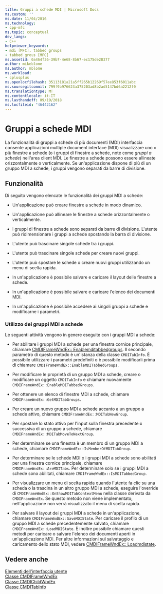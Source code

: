 ```yaml
---
title: Gruppi a schede MDI | Microsoft Docs
ms.custom: ''
ms.date: 11/04/2016
ms.technology:
- cpp-mfc
ms.topic: conceptual
dev_langs:
- C++
helpviewer_keywords:
- mdi [MFC], tabbed groups
- tabbed grous [MFC]
ms.assetid: 0a464f36-39b7-4e68-8b67-ec175de28377
author: mikeblome
ms.author: mblome
ms.workload:
- cplusplus
ms.openlocfilehash: 35113181a21a5ff265b12269f57ee853f6011abc
ms.sourcegitcommit: 799f9b976623a375203ad8b2ad5147bd6a2212f0
ms.translationtype: MT
ms.contentlocale: it-IT
ms.lasthandoff: 09/19/2018
ms.locfileid: "46442162"
---
```

# <a name="mdi-tabbed-groups"></a>Gruppi a schede MDI

La funzionalità di gruppi a schede di più documenti (MDI) interfaccia consente applicazioni multiple document interface (MDI) visualizzare uno o più finestre a schede (o i gruppi di finestre a schede, note come *gruppi a schede*) nell'area client MDI. Le finestre a schede possono essere allineate orizzontalmente o verticalmente. Se un'applicazione dispone di più di un gruppo MDI a schede, i gruppi vengono separati da barre di divisione.

## <a name="features"></a>Funzionalità

Di seguito vengono elencate le funzionalità dei gruppi MDI a schede:

- Un'applicazione può creare finestre a schede in modo dinamico.

- Un'applicazione può allineare le finestre a schede orizzontalmente o verticalmente.

- I gruppi di finestre a schede sono separati da barre di divisione. L'utente può ridimensionare i gruppi a schede spostando la barra di divisione.

- L'utente può trascinare singole schede tra i gruppi.

- L'utente può trascinare singole schede per creare nuovi gruppi.

- L'utente può spostare le schede o creare nuovi gruppi utilizzando un menu di scelta rapida.

- In un'applicazione è possibile salvare e caricare il layout delle finestre a schede.

- In un'applicazione è possibile salvare e caricare l'elenco dei documenti MDI.

- In un'applicazione è possibile accedere ai singoli gruppi a schede e modificarne i parametri.

### <a name="using-mdi-tabbed-groups"></a>Utilizzo dei gruppi MDI a schede

Le seguenti attività vengono in genere eseguite con i gruppi MDI a schede:

- Per abilitare i gruppi MDI a schede per una finestra cornice principale, chiamare [CMDIFrameWndEx:: Enablemditabbedgroups](../mfc/reference/cmdiframewndex-class.md#enablemditabbedgroups). Il secondo parametro di questo metodo è un'istanza della classe `CMDITabInfo`. È possibile utilizzare i parametri predefiniti o è possibile modificarli prima di chiamare `CMDIFrameWndEx::EnableMDITabbedGroups`.

- Per modificare le proprietà di un gruppo MDI a schede, creare o modificare un oggetto `CMDITabInfo` e chiamare nuovamente `CMDIFrameWndEx::EnableMDITabbedGroups`.

- Per ottenere un elenco di finestre MDI a schede, chiamare `CMDIFrameWndEx::GetMDITabGroups`.

- Per creare un nuovo gruppo MDI a schede accanto a un gruppo a schede attivo, chiamare `CMDIFrameWndEx::MDITabNewGroup`.

- Per spostare lo stato attivo per l'input sulla finestra precedente o successiva di un gruppo a schede, chiamare `CMDIFrameWndEx::MDITabMoveToNextGroup`.

- Per determinare se una finestra è un membro di un gruppo MDI a schede, chiamare `CMDIFrameWndEx::IsMemberOfMDITabGroup`.

- Per determinare se le schede MDI o i gruppi MDI a schede sono abilitati per una finestra cornice principale, chiamare `CMDIFrameWndEx::AreMDITabs`. Per determinare solo se i gruppi MDI a schede sono abilitati, chiamare `CMDIFrameWndEx::IsMDITabbedGroup`.

- Per visualizzare un menu di scelta rapida quando l'utente fa clic su una scheda o la trascina in un altro gruppo MDI a schede, eseguire l'override di `CMDIFrameWndEx::OnShowMDITabContextMenu` nella classe derivata da `CMDIFrameWndEx`. Se questo metodo non viene implementato, nell'applicazione non verrà visualizzato il menu di scelta rapida.

- Per salvare il layout dei gruppi MDI a schede in un'applicazione, chiamare `CMDIFrameWndEx::SaveMDIState`. Per caricare il profilo di un gruppo MDI a schede precedentemente salvato, chiamare `CMDIFrameWndEx::LoadMDIState`. È inoltre possibile chiamare questi metodi per caricare o salvare l'elenco dei documenti aperti in un'applicazione MDI. Per altre informazioni sul salvataggio e caricamento dello stato MDI, vedere [CMDIFrameWndEx:: Loadmdistate](../mfc/reference/cmdiframewndex-class.md#loadmdistate).

## <a name="see-also"></a>Vedere anche

[Elementi dell'interfaccia utente](../mfc/user-interface-elements-mfc.md)<br/>
[Classe CMDIFrameWndEx](../mfc/reference/cmdiframewndex-class.md)<br/>
[Classe CMDIChildWndEx](../mfc/reference/cmdichildwndex-class.md)<br/>
[Classe CMDITabInfo](../mfc/reference/cmditabinfo-class.md)

